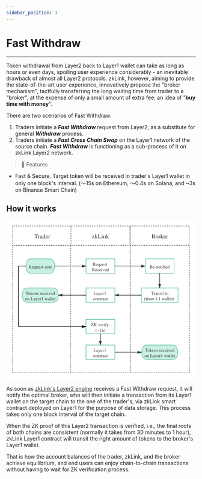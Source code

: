 ```yaml
---
sidebar_position: 3
---
```


# Fast Withdraw

---
Token withdrawal from Layer2 back to Layer1 wallet can take as long as hours or even days, spoiling user experience considerably - an inevitable drawback of almost all Layer2 protocols. zkLink, however, aiming to provide the state-of-the-art user experience, innovatively propose the "broker mechanism", tactfully transferring the long waiting time from trader to a "broker", at the expense of only a small amount of extra fee: an idea of "**buy time with money**".

There are two scenarios of Fast Withdraw:
1. Traders initiate a ***Fast Withdraw*** request from Layer2, as a substitute for general ***Withdraw*** process.
2. Traders initiate a ***Fast Cross Chain Swap*** on the Layer1 network of the source chain. ***Fast Withdraw*** is functioning as a sub-process of it on zkLink Layer2 network.


<div className="cancel-md-margin cancel-img">

> **🥇** <span className="highlight">Features</span>
- Fast & Secure. Target token will be received in trader's Layer1 wallet in only one block's interval. (～15s on Ethereum, ～0.4s on Solana, and ~3s on Binance Smart Chain)


</div>

## How it works

![Fast Withdraw](../../static/img/fastwithdraw.png)

As soon as [zkLink's Layer2 engine](/docs/Technology/Overview#zklink-technological-process) receives a Fast Withdraw request, it will notify the optimal broker, who will then initiate a transaction from its Layer1 wallet on the target chain to the one of the trader's, via zkLink smart contract deployed on Layer1 for the purpose of data storage. This process takes only one block interval of the target chain.

When the ZK proof of this Layer2 transaction is verified, i.e., the final roots of both chains are consistent (normally it takes from 30 minutes to 1 hour), zkLink Layer1 contract will transit the right amount of tokens to the broker's Layer1 wallet.

That is how the account balances of the trader, zkLink, and the broker achieve equilibrium, and end users can enjoy chain-to-chain transactions without having to wait for ZK verification process.
